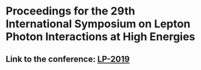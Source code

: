 # Proceedings for the 29th International Symposium on Lepton Photon Interactions at High Energies
## Link to the conference: [LP-2019](https://indico.cern.ch/event/688643/)